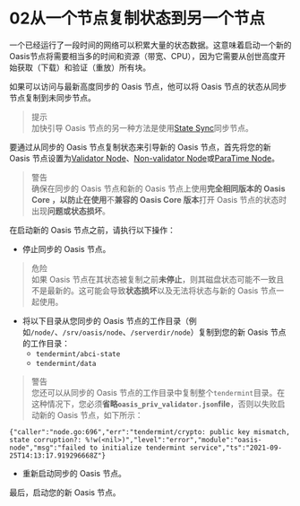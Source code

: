 # 02从一个节点复制状态到另一个节点

一个已经运行了一段时间的网络可以积累大量的状态数据。这意味着启动一个新的Oasis节点将需要相当多的时间和资源（带宽、CPU），因为它需要从创世高度开始获取（下载）和验证（重放）所有块。

如果可以访问与最新高度同步的 Oasis 节点，他可以将 Oasis 节点的状态从同步节点复制到未同步节点。

> 提示  
加快引导 Oasis 节点的另一种方法是使用[State Sync](https://docs.oasis.dev/general/run-a-node/advanced/sync-node-using-state-sync)同步节点。

要通过从同步的 Oasis 节点复制状态来引导新的 Oasis 节点，首先将您的新 Oasis 节点设置为[Validator Node](https://docs.oasis.dev/general/run-a-node/set-up-your-node/run-validator)、[Non-validator Node](https://docs.oasis.dev/general/run-a-node/set-up-your-node/run-non-validator)或[ParaTime Node](https://docs.oasis.dev/general/run-a-node/set-up-your-node/run-a-paratime-node)。

> 警告  
确保在同步的 Oasis 节点和新的 Oasis 节点上使用**完全相同版本的 Oasis Core ，以防止在使用**不**兼容的 Oasis Core 版本**打开 Oasis 节点的状态时出现**问题或状态损坏**。

在启动新的 Oasis 节点之前，请执行以下操作：

- 停止同步的 Oasis 节点。

> 危险  
如果 Oasis 节点在其状态被复制之前**未停止**，则其磁盘状态可能不一致且不是最新的。这可能会导致**状态损坏**以及无法将状态与新的 Oasis 节点一起使用。

- 将以下目录从您同步的 Oasis 节点的工作目录（例如`/node/`、`/srv/oasis/node`、`/serverdir/node`）复制到您的新 Oasis 节点的工作目录：
    - `tendermint/abci-state`
    - `tendermint/data`

> 警告  
您还可以从同步的 Oasis 节点的工作目录中复制整个`tendermint`目录。在这种情况下，您必须**省略`oasis_priv_validator.json`file**，否则以失败启动新的 Oasis 节点，如下所示：

```
{"caller":"node.go:696","err":"tendermint/crypto: public key mismatch, state corruption?: %!w(<nil>)","level":"error","module":"oasis-node","msg":"failed to initialize tendermint service","ts":"2021-09-25T14:13:17.919296668Z"}

```

- 重新启动同步的 Oasis 节点。

最后，启动您的新 Oasis 节点。